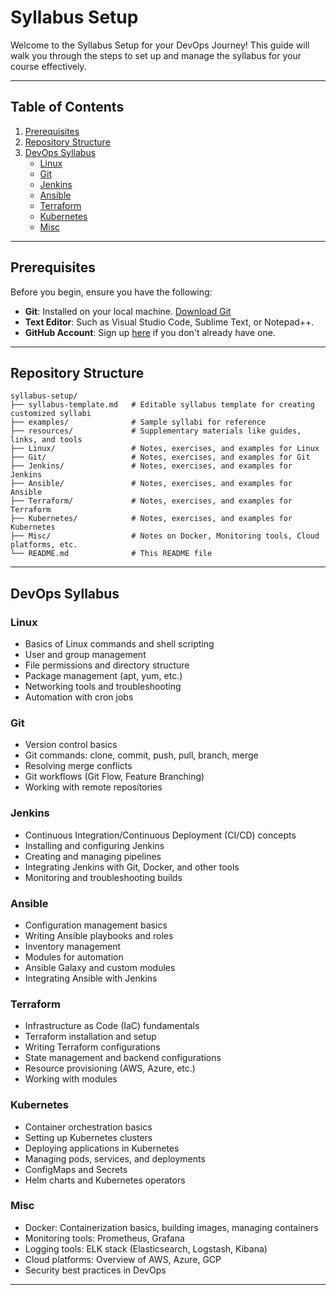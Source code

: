 # Syllabus Setup 

Welcome to the Syllabus Setup for your DevOps Journey! This guide will walk you through the steps to set up and manage the syllabus for your course effectively.

---

## Table of Contents

1. [Prerequisites](#prerequisites)
2. [Repository Structure](#repository-structure)
3. [DevOps Syllabus](#devops-syllabus)
   - [Linux](#linux)
   - [Git](#git)
   - [Jenkins](#jenkins)
   - [Ansible](#ansible)
   - [Terraform](#terraform)
   - [Kubernetes](#kubernetes)
   - [Misc](#misc)

---

## Prerequisites

Before you begin, ensure you have the following:

- **Git**: Installed on your local machine. [Download Git](https://git-scm.com/downloads)
- **Text Editor**: Such as Visual Studio Code, Sublime Text, or Notepad++.
- **GitHub Account**: Sign up [here](https://github.com/join) if you don't already have one.

---

## Repository Structure

```
syllabus-setup/
├── syllabus-template.md   # Editable syllabus template for creating customized syllabi
├── examples/              # Sample syllabi for reference
├── resources/             # Supplementary materials like guides, links, and tools
├── Linux/                 # Notes, exercises, and examples for Linux
├── Git/                   # Notes, exercises, and examples for Git
├── Jenkins/               # Notes, exercises, and examples for Jenkins
├── Ansible/               # Notes, exercises, and examples for Ansible
├── Terraform/             # Notes, exercises, and examples for Terraform
├── Kubernetes/            # Notes, exercises, and examples for Kubernetes
├── Misc/                  # Notes on Docker, Monitoring tools, Cloud platforms, etc.
└── README.md              # This README file

```

---


## DevOps Syllabus

### Linux
- Basics of Linux commands and shell scripting
- User and group management
- File permissions and directory structure
- Package management (apt, yum, etc.)
- Networking tools and troubleshooting
- Automation with cron jobs

### Git
- Version control basics
- Git commands: clone, commit, push, pull, branch, merge
- Resolving merge conflicts
- Git workflows (Git Flow, Feature Branching)
- Working with remote repositories

### Jenkins
- Continuous Integration/Continuous Deployment (CI/CD) concepts
- Installing and configuring Jenkins
- Creating and managing pipelines
- Integrating Jenkins with Git, Docker, and other tools
- Monitoring and troubleshooting builds

### Ansible
- Configuration management basics
- Writing Ansible playbooks and roles
- Inventory management
- Modules for automation
- Ansible Galaxy and custom modules
- Integrating Ansible with Jenkins

### Terraform
- Infrastructure as Code (IaC) fundamentals
- Terraform installation and setup
- Writing Terraform configurations
- State management and backend configurations
- Resource provisioning (AWS, Azure, etc.)
- Working with modules

### Kubernetes
- Container orchestration basics
- Setting up Kubernetes clusters
- Deploying applications in Kubernetes
- Managing pods, services, and deployments
- ConfigMaps and Secrets
- Helm charts and Kubernetes operators

### Misc
- Docker: Containerization basics, building images, managing containers
- Monitoring tools: Prometheus, Grafana
- Logging tools: ELK stack (Elasticsearch, Logstash, Kibana)
- Cloud platforms: Overview of AWS, Azure, GCP
- Security best practices in DevOps

---


